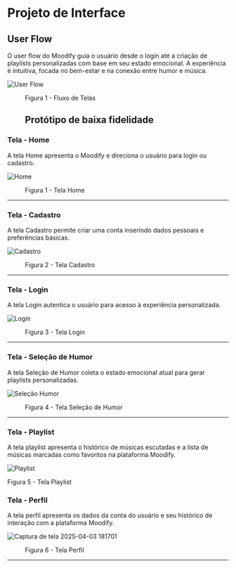 
# Projeto de Interface

## User Flow

O user flow do Moodify guia o usuário desde o login até a criação de playlists personalizadas com base em seu estado emocional. A experiência é intuitiva, focada no bem-estar e na conexão entre humor e música.

![User Flow](https://github.com/user-attachments/assets/c9a0d77b-cbdb-4fd4-af69-f813823b9c4c)


<figure> 
    <figcaption>Figura 1 - Fluxo de Telas

## Protótipo de baixa fidelidade

</figure> 

<h3><b>Tela - Home </b></h3>
<p> A tela Home apresenta o Moodify e direciona o usuário para login ou cadastro. </p>
  
![Home](https://github.com/user-attachments/assets/63f47235-1bdd-42c4-bdb2-fbe4a0836b6b)

<figure> 
  <figcaption>Figura 1 - Tela Home
</figure> 
<hr>

<h3><b>Tela - Cadastro </b></h3>
<p> A tela Cadastro permite criar uma conta inserindo dados pessoais e preferências básicas. </p>
  
![Cadastro](https://github.com/user-attachments/assets/e7c33da9-f276-4e9e-b120-f0de3ff77a96)


<figure> 
  <figcaption>Figura 2 - Tela Cadastro
</figure> 
<hr>

<h3><b>Tela - Login </b></h3>
<p> A tela Login autentica o usuário para acesso à experiência personalizada. </p>
  
![Login](https://github.com/user-attachments/assets/a80c1c63-7308-4b40-b746-736452c9b39b)

<figure> 
  <figcaption>Figura 3 - Tela Login
</figure> 
<hr>

<h3><b>Tela - Seleção de Humor </b></h3>
<p> A tela Seleção de Humor coleta o estado emocional atual para gerar playlists personalizadas. </p>
  
![Seleção Humor](https://github.com/user-attachments/assets/33e04249-6915-4dfe-a63b-4eddb5c5330b)

<figure> 
  <figcaption>Figura 4 - Tela Seleção de Humor
</figure> 
<hr>

<h3><b>Tela - Playlist </b></h3>
<p> A tela playlist apresenta o histórico de músicas escutadas e a lista de músicas marcadas como favoritos na plataforma Moodify. </p>

![Playlist](https://github.com/user-attachments/assets/2dc334b8-57b6-426c-8a21-aeceb06a41d0)

Figura 5 - Tela Playlist


<h3><b>Tela - Perfil </b></h3>
<p> A tela perfil apresenta os dados da conta do usuário e seu histórico de interação com a plataforma Moodify. </p>
  
![Captura de tela 2025-04-03 181701](https://github.com/user-attachments/assets/e5643a63-b4ce-4fe2-87dd-b955ce80912b)

<figure> 
  <figcaption>Figura 6 - Tela Perfil
</figure> 
<hr>
